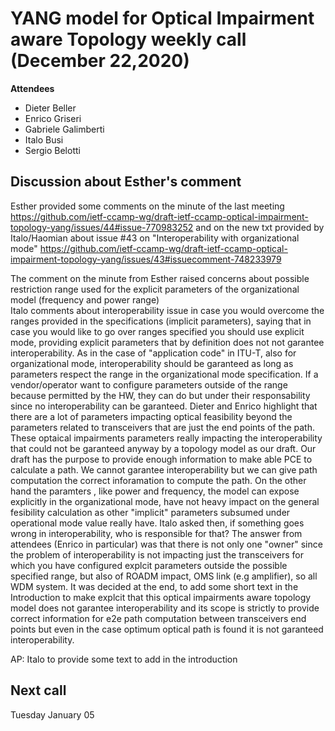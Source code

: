 # **YANG model for Optical Impairment aware Topology weekly call (December 22,2020)**

****Attendees****
 
*  Dieter Beller
*  Enrico Griseri
*  Gabriele Galimberti
*  Italo Busi
*  Sergio Belotti

## Discussion about Esther's comment

Esther provided some comments on the minute of the last meeting https://github.com/ietf-ccamp-wg/draft-ietf-ccamp-optical-impairment-topology-yang/issues/44#issue-770983252 and on the new txt provided by Italo/Haomian about issue #43 on "Interoperability with organizational mode" https://github.com/ietf-ccamp-wg/draft-ietf-ccamp-optical-impairment-topology-yang/issues/43#issuecomment-748233979

The comment on the minute from Esther raised concerns about possible restriction range used for the explicit parameters of the organizational model (frequency and power range)  
Italo comments about interoperability issue in case you would overcome the ranges provided in the specifications (implicit parameters), saying that in case you would like to go over ranges specified you should use explicit mode, providing explicit parameters that by definition does not not garantee interoperability.
As in the case of "application code" in ITU-T, also for organizational mode, interoperability should be garanteed as long as parameters respect the range in the organizational mode specification. If a vendor/operator want to configure parameters outside of the range because permitted by the HW, they can do but under their responsability since no interoperability can be garanteed.
Dieter and Enrico highlight that 
there are a lot of parameters impacting optical feasibility beyond the parameters related to transceivers that are just the end points of the path.
These optaical impairments parameters really impacting the interoperability that could not be garanteed anyway by a topology model as our draft.
Our draft has the purpose to provide enough information to make able PCE to calculate a path.
We cannot garantee interoperability but we can give path computation the correct inforamation to compute the path.
On the other hand the paramters , like power and frequency, the model can expose explicitly in the organizational mode, have not heavy impact on the general fesibility calculation as other "implicit" parameters subsumed under operational mode value really have.
Italo asked then, if something goes wrong in interoperability, who is responsible for that? 
The answer from attendees (Enrico in particular) was that there is not only one "owner" since the problem of interoperability is not impacting just the transceivers for which you have configured explcit parameters outside the possible specified range, but also of ROADM impact, OMS link (e.g amplifier), so all WDM system. 
It was decided at the end, to add some short text in the Introduction to make explcit that this optical impairments aware topology model does not garantee interoperability and its scope is strictly to provide correct information for e2e path computation between transceivers end points but even in the case optimum optical path is found it is not garanteed interoperability.

AP: Italo to provide some text to add in the introduction

## Next call
Tuesday January 05 
